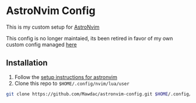 # AstroNvim Config

This is my custom setup for [AstroNvim](https://astronvim.github.io)

This config is no longer maintaied, its been retired in favor of my own custom config managed [here](https://github.com/Mawdac/dotfiles/tree/main/dot_config/nvim)

## Installation

1. Follow the [setup instructions for astronvim](https://astronvim.github.io/#%EF%B8%8F-installation)
2. Clone this repo to `$HOME/.config/nvim/lua/user`

```sh
git clone https://github.com/Mawdac/astronvim-config.git $HOME/.config/nvim/lua/user
```
